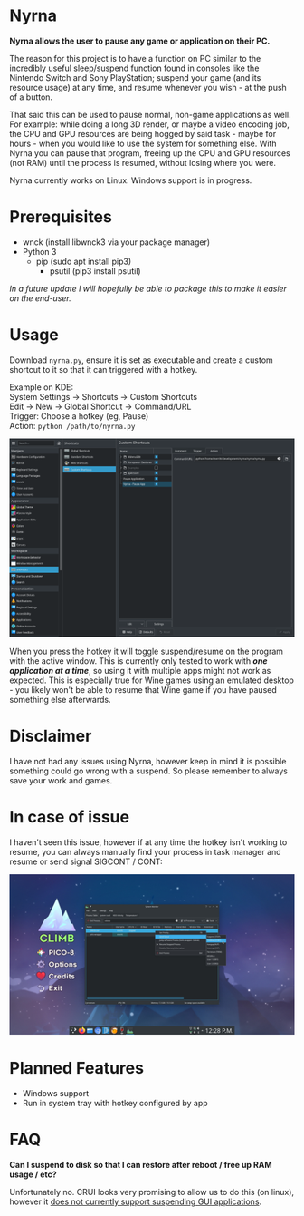 # Nyrna

**Nyrna allows the user to pause any game or application on their PC.**

The reason for this project is to have a function on PC similar to the incredibly useful sleep/suspend function found in consoles like the Nintendo Switch and Sony PlayStation; suspend your game (and its resource usage) at any time, and resume whenever you wish - at the push of a button.

That said this can be used to pause normal, non-game applications as well. For example: while doing a long 3D render, or maybe a video encoding job, the CPU and GPU resources are being hogged by said task - maybe for hours - when you would like to use the system for something else. With Nyrna you can pause that program, freeing up the CPU and GPU resources (not RAM) until the process is resumed, without losing where you were.

Nyrna currently works on Linux. Windows support is in progress.

# Prerequisites

- wnck (install libwnck3 via your package manager)
- Python 3
  - pip (sudo apt install pip3)
    - psutil (pip3 install psutil)

_In a future update I will hopefully be able to package this to make it easier on the end-user._

# Usage

Download `nyrna.py`, ensure it is set as executable and create a custom shortcut to it so that it can triggered with a hotkey.

Example on KDE:  
System Settings -> Shortcuts -> Custom Shortcuts  
Edit -> New -> Global Shortcut -> Command/URL  
Trigger: Choose a hotkey (eg, Pause)  
Action: `python /path/to/nyrna.py`

![How to assign a hotkey](images/demo_assign_hotkey.png)

When you press the hotkey it will toggle suspend/resume on the program with the active window. This is currently only tested to work with **_one application at a time_**, so using it with multiple apps might not work as expected. This is especially true for Wine games using an emulated desktop - you likely won't be able to resume that Wine game if you have paused something else afterwards.

# Disclaimer

I have not had any issues using Nyrna, however keep in mind it is possible something could go wrong with a suspend. So please remember to always save your work and games.

# In case of issue

I haven't seen this issue, however if at any time the hotkey isn't working to resume, you can always manually find your process in task manager and resume or send signal SIGCONT / CONT:

![How to manually resume](images/demo_manual_resume.jpg)

# Planned Features

- Windows support
- Run in system tray with hotkey configured by app

# FAQ

**Can I suspend to disk so that I can restore after reboot / free up RAM usage / etc?**

Unfortunately no. CRUI looks very promising to allow us to do this (on linux), however it [does not currently support suspending GUI applications](https://criu.org/X_applications).
